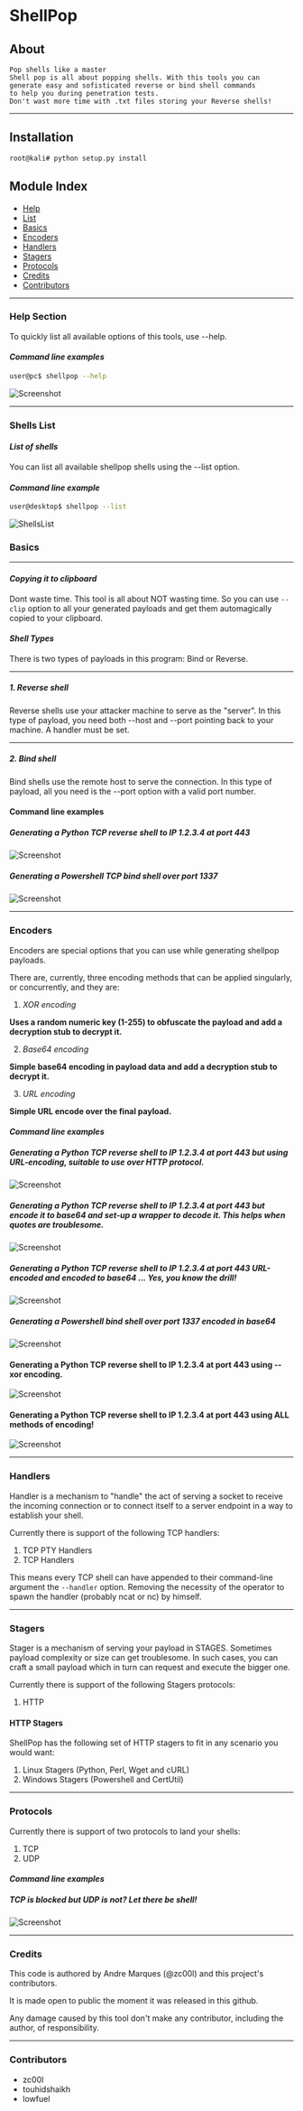 # ShellPop
## About
    Pop shells like a master
    Shell pop is all about popping shells. With this tools you can
    generate easy and sofisticated reverse or bind shell commands
    to help you during penetration tests.
    Don't wast more time with .txt files storing your Reverse shells!

-----
## Installation
```bash
root@kali# python setup.py install
```

## Module Index
* [Help](#help-section)
* [List](#shells-list)
* [Basics](#basics)
* [Encoders](#encoders)
* [Handlers](#handlers)
* [Stagers](#stagers)
* [Protocols](#protocols)
* [Credits](#credits)
* [Contributors](#contributors)

-----
### __Help Section__
To quickly list all available options of this tools, use --help.

#### *Command line examples*
```bash
user@pc$ shellpop --help
```

![Screenshot](img/help-section.JPG?raw=true)


-----
### __Shells List__
#### *List of shells*
You can list all available shellpop shells using the --list option.


#### *Command line example*
```bash
user@desktop$ shellpop --list
```

![ShellsList](img/list-section.JPG?raw=true)


### __Basics__
-----
#### *Copying it to clipboard*
Dont waste time. This tool is all about NOT wasting time. So you can use `--clip` option to all your generated payloads and get them automagically copied to your clipboard.

#### *Shell Types*
There is two types of payloads in this program: Bind or Reverse.

-----
##### 1. Reverse shell
Reverse shells use your attacker machine to serve as the "server". In this type of payload, you need both --host and --port pointing back to your machine. A handler must be set.

-----
##### 2. Bind shell
Bind shells use the remote host to serve the connection. In this type of payload, all you need is the --port option with a valid port number.


#### Command line examples
##### Generating a Python TCP reverse shell to IP 1.2.3.4 at port 443
![Screenshot](img/photo9.JPG?raw=true)

##### Generating a Powershell TCP bind shell over port 1337
![Screenshot](img/photo13.JPG?raw=true)

-----
### __Encoders__
Encoders are special options that you can use while generating shellpop payloads.

There are, currently, three encoding methods that can be applied singularly, or concurrently, and they are:

1. *XOR encoding*

 __Uses a random numeric key (1-255) to obfuscate the payload and add a decryption stub to decrypt it.__

2. *Base64 encoding*

 __Simple base64 encoding in payload data and add a decryption stub to decrypt it.__

3. *URL encoding*

 __Simple URL encode over the final payload.__


#### *Command line examples*
##### Generating a Python TCP reverse shell to IP 1.2.3.4 at port 443 but using URL-encoding, suitable to use over HTTP protocol.
![Screenshot](img/photo10.jpg?raw=true)

##### Generating a Python TCP reverse shell to IP 1.2.3.4 at port 443 but encode it to base64 and set-up a wrapper to decode it. This helps when quotes are troublesome.
![Screenshot](img/photo11.jpg?raw=true)

##### Generating a Python TCP reverse shell to IP 1.2.3.4 at port 443 URL-encoded and encoded to base64 ... Yes, you know the drill!
![Screenshot](img/photo12.jpg?raw=true)

##### Generating a Powershell bind shell over port 1337 encoded in base64
![Screenshot](img/photo14.JPG?raw=true)

#### Generating a Python TCP reverse shell to IP 1.2.3.4 at port 443 using --xor encoding.
![Screenshot](img/xor-encoding-example-01.JPG?raw=true)

#### Generating a Python TCP reverse shell to IP 1.2.3.4 at port 443 using ALL methods of encoding!
![Screenshot](img/encoding-all-example.JPG?raw=true)

-----
### __Handlers__
Handler is a mechanism to "handle" the act of serving a socket to receive the incoming connection or to connect itself to a server endpoint in a way to establish your shell.

Currently there is support of the following TCP handlers:
1. TCP PTY Handlers
2. TCP Handlers

This means every TCP shell can have appended to their command-line argument the `--handler` option. Removing the necessity of the operator to spawn the handler (probably ncat or nc) by himself.

-----
### __Stagers__
Stager is a mechanism of serving your payload in STAGES. Sometimes payload complexity or size can get troublesome. In such cases, you can craft a small payload which in turn can request and execute the bigger one.

Currently there is support of the following Stagers protocols:
1. HTTP


#### HTTP Stagers
ShellPop has the following set of HTTP stagers to fit in any scenario you would want:
1. Linux Stagers (Python, Perl, Wget and cURL)
2. Windows Stagers (Powershell and CertUtil)


-----
### __Protocols__
Currently there is support of two protocols to land your shells:

1. TCP
2. UDP

#### *Command line examples*
##### TCP is blocked but UDP is not? Let there be shell!
![Screenshot](img/photo15.jpg?raw=true)

-----
### __Credits__

This code is authored by Andre Marques (@zc00l) and this project's contributors.

It is made open to public the moment it was released in this github.

Any damage caused by this tool don't make any contributor, including the author, of responsibility.

-----
### __Contributors__
+ zc00l
+ touhidshaikh
+ lowfuel
